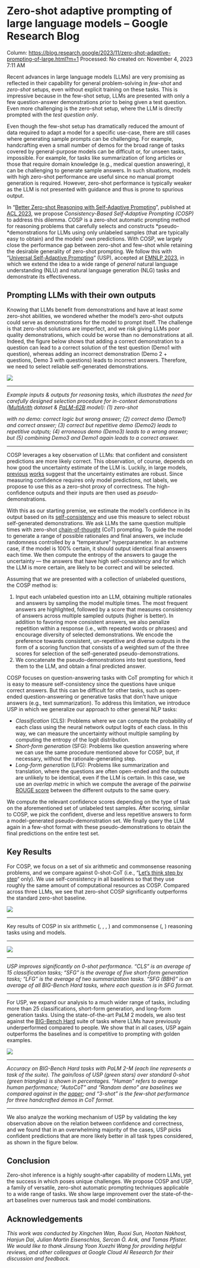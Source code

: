 # Zero-shot adaptive prompting of large language models – Google Research Blog

Column: https://blog.research.google/2023/11/zero-shot-adaptive-prompting-of-large.html?m=1
Processed: No
created on: November 4, 2023 7:11 AM

Recent advances in large language models (LLMs) are very promising as reflected in their capability for general problem-solving in *few-shot* and *zero-shot* setups, even without explicit training on these tasks. This is impressive because in the few-shot setup, LLMs are presented with only a few question-answer demonstrations prior to being given a test question. Even more challenging is the zero-shot setup, where the LLM is directly prompted with the *test question only*.

Even though the few-shot setup has dramatically reduced the amount of data required to adapt a model for a specific use-case, there are still cases where generating sample prompts can be challenging. For example, handcrafting even a small number of demos for the broad range of tasks covered by general-purpose models can be difficult or, for unseen tasks, impossible. For example, for tasks like summarization of long articles or those that require domain knowledge (e.g., medical question answering), it can be challenging to generate sample answers. In such situations, models with high zero-shot performance are useful since no manual prompt generation is required. However, zero-shot performance is typically weaker as the LLM is not presented with guidance and thus is prone to spurious output.

In “[Better Zero-shot Reasoning with Self-Adaptive Prompting](https://aclanthology.org/2023.findings-acl.216/)”, published at [ACL 2023](https://2023.aclweb.org/), we propose *Consistency-Based Self-Adaptive Prompting (COSP)* to address this dilemma. COSP is a zero-shot automatic prompting method for reasoning problems that carefully selects and constructs *pseudo-*demonstrations for LLMs using only unlabeled samples (that are typically easy to obtain) and the models’ own predictions. With COSP, we largely close the performance gap between zero-shot and few-shot while retaining the desirable generality of zero-shot prompting. We follow this with “[Universal Self-Adaptive Prompting](https://arxiv.org/abs/2305.14926)“ (USP), accepted at [EMNLP 2023](https://2023.emnlp.org/), in which we extend the idea to a wide range of *general* natural language understanding (NLU) and natural language generation (NLG) tasks and demonstrate its effectiveness.

## Prompting LLMs with their own outputs

Knowing that LLMs benefit from demonstrations and have at least *some* zero-shot abilities, we wondered whether the model’s zero-shot outputs could serve as demonstrations for the model to prompt itself. The challenge is that zero-shot solutions are imperfect, and we risk giving LLMs poor quality demonstrations, which could be worse than no demonstrations at all. Indeed, the figure below shows that adding a correct demonstration to a question can lead to a correct solution of the test question (Demo1 with question), whereas adding an incorrect demonstration (Demo 2 + questions, Demo 3 with questions) leads to incorrect answers. Therefore, we need to select reliable self-generated demonstrations.

![](Zero-shot%20adaptive%20prompting%20of%20large%20language%20mod%20413f4e4126c345cf8112e12a0b205383/image6.png)

---

*Example inputs & outputs for reasoning tasks, which illustrates the need for carefully designed selection procedure for in-context demonstrations ([MultiArith](https://arxiv.org/abs/1608.01413) dataset & [PaLM-62B](https://arxiv.org/abs/2204.02311) model): (1) zero-shot*

*with no demo: correct logic but wrong answer; (2) correct demo (Demo1) and correct answer; (3) correct but repetitive demo (Demo2) leads to repetitive outputs; (4) erroneous demo (Demo3) leads to a wrong answer; but (5) combining Demo3 and Demo1 again leads to a correct answer.*

---

COSP leverages a key observation of LLMs: that confident and consistent predictions are more likely correct. This observation, of course, depends on how good the uncertainty estimate of the LLM is. Luckily, in large models, [previous](https://arxiv.org/abs/2207.05221) [works](https://arxiv.org/abs/2210.11610) suggest that the uncertainty estimates are robust. Since measuring confidence requires only model predictions, not labels, we propose to use this as a zero-shot proxy of correctness. The high-confidence outputs and their inputs are then used as *pseudo*-demonstrations.

With this as our starting premise, we estimate the model’s confidence in its output based on its [self-consistency](https://arxiv.org/abs/2203.11171) and use this measure to select robust self-generated demonstrations. We ask LLMs the same question multiple times with zero-shot [chain-of-thought](https://blog.research.google/2022/05/language-models-perform-reasoning-via.html) (CoT) prompting. To guide the model to generate a range of possible rationales and final answers, we include randomness controlled by a “temperature” hyperparameter. In an extreme case, if the model is 100% certain, it should output identical final answers each time. We then compute the entropy of the answers to gauge the uncertainty — the answers that have high self-consistency and for which the LLM is more certain, are likely to be correct and will be selected.

Assuming that w*e* are presented with a collection of unlabeled questions, the COSP method is:

1. Input each unlabeled question into an LLM, obtaining multiple rationales and answers by sampling the model multiple times. The most frequent answers are highlighted, followed by a score that measures consistency of answers across multiple sampled outputs (higher is better). In addition to favoring more consistent answers, we also penalize repetition within a response (i.e., with repeated words or phrases) and encourage diversity of selected demonstrations. We encode the preference towards consistent, un-repetitive and diverse outputs in the form of a scoring function that consists of a weighted sum of the three scores for selection of the self-generated pseudo-demonstrations.
2. We concatenate the pseudo-demonstrations into test questions, feed them to the LLM, and obtain a final predicted answer.

COSP focuses on question-answering tasks with CoT prompting for which it is easy to measure self-consistency since the questions have unique correct answers. But this can be difficult for other tasks, such as open-ended question-answering or generative tasks that don’t have unique answers (e.g., text summarization). To address this limitation, we introduce USP in which we generalize our approach to other general NLP tasks:

- *Classification* (CLS): Problems where we can compute the probability of each class using the neural network output logits of each class. In this way, we can measure the uncertainty without multiple sampling by computing the entropy of the logit distribution.
- *Short-form generation* (SFG): Problems like question answering where we can use the same procedure mentioned above for COSP, but, if necessary, without the rationale-generating step.
- *Long-form generation* (LFG): Problems like summarization and translation, where the questions are often open-ended and the outputs are unlikely to be identical, even if the LLM is certain. In this case, we use an *overlap metric* in which we compute the average of the *pairwise* [ROUGE score](https://en.wikipedia.org/wiki/ROUGE_(metric)) between the different outputs to the same query.

We compute the relevant confidence scores depending on the type of task on the aforementioned set of unlabeled test samples. After scoring, similar to COSP, we pick the confident, diverse and less repetitive answers to form a model-generated pseudo-demonstration set. We finally query the LLM again in a few-shot format with these pseudo-demonstrations to obtain the final predictions on the entire test set.

## Key Results

For COSP, we focus on a set of six arithmetic and commonsense reasoning problems, and we compare against 0-shot-CoT (i.e., “[Let’s think step by step](https://arxiv.org/abs/2205.11916)“ only). We use self-consistency in all baselines so that they use roughly the same amount of computational resources as COSP. Compared across three LLMs, we see that zero-shot COSP significantly outperforms the standard zero-shot baseline.

![](Zero-shot%20adaptive%20prompting%20of%20large%20language%20mod%20413f4e4126c345cf8112e12a0b205383/image1.png)

---

Key results of COSP in six arithmetic (, , , ) and commonsense (, ) reasoning tasks using  and  models.

---

![](Zero-shot%20adaptive%20prompting%20of%20large%20language%20mod%20413f4e4126c345cf8112e12a0b205383/image7.png)

---

*USP improves significantly on 0-shot performance. “CLS” is an average of 15 classification tasks; “SFG” is the average of five short-form generation tasks; “LFG” is the average of two summarization tasks. “SFG (BBH)” is an average of all BIG-Bench Hard tasks, where each question is in SFG format.*

---

For USP, we expand our analysis to a much wider range of tasks, including more than 25 classifications, short-form generation, and long-form generation tasks. Using the state-of-the-art PaLM 2 models, we also test against the [BIG-Bench Hard](https://arxiv.org/abs/2210.09261) suite of tasks where LLMs have previously underperformed compared to people. We show that in all cases, USP again outperforms the baselines and is competitive to prompting with golden examples.

![](Zero-shot%20adaptive%20prompting%20of%20large%20language%20mod%20413f4e4126c345cf8112e12a0b205383/image5.png)

---

*Accuracy on BIG-Bench Hard tasks with PaLM 2-M (each line represents a task of the suite). The gain/loss of USP (green stars) over standard 0-shot (green triangles) is shown in percentages. “Human” refers to average human performance; “AutoCoT” and “Random demo” are baselines we compared against in the [paper](https://arxiv.org/abs/2305.14926); and “3-shot” is the few-shot performance for three handcrafted demos in CoT format.*

---

We also analyze the working mechanism of USP by validating the key observation above on the relation between confidence and correctness, and we found that in an overwhelming majority of the cases, USP picks confident predictions that are more likely better in all task types considered, as shown in the figure below.

## Conclusion

Zero-shot inference is a highly sought-after capability of modern LLMs, yet the success in which poses unique challenges. We propose COSP and USP, a family of versatile, zero-shot automatic prompting techniques applicable to a wide range of tasks. We show large improvement over the state-of-the-art baselines over numerous task and model combinations.

## Acknowledgements

*This work was conducted by Xingchen Wan, Ruoxi Sun, Hootan Nakhost, Hanjun Dai, Julian Martin Eisenschlos, Sercan Ö. Arık, and Tomas Pfister. We would like to thank Jinsung Yoon Xuezhi Wang for providing helpful reviews, and other colleagues at Google Cloud AI Research for their discussion and feedback.*